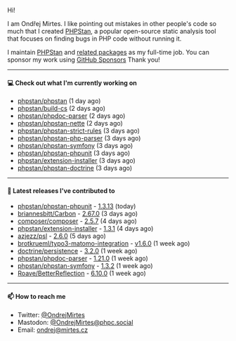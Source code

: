 Hi!

I am Ondřej Mirtes. I like pointing out mistakes in other people's code so much that I created [PHPStan](https://phpstan.org/), a popular open-source static analysis tool that focuses on finding bugs in PHP code without running it.

I maintain [PHPStan](https://github.com/phpstan/phpstan) and [related packages](https://github.com/phpstan/) as my full-time job. You can sponsor my work using [GitHub Sponsors](https://github.com/sponsors/ondrejmirtes) Thank you!

---

#### 💻 Check out what I'm currently working on

- [phpstan/phpstan](https://github.com/phpstan/phpstan) (1 day ago)
- [phpstan/build-cs](https://github.com/phpstan/build-cs) (2 days ago)
- [phpstan/phpdoc-parser](https://github.com/phpstan/phpdoc-parser) (2 days ago)
- [phpstan/phpstan-nette](https://github.com/phpstan/phpstan-nette) (2 days ago)
- [phpstan/phpstan-strict-rules](https://github.com/phpstan/phpstan-strict-rules) (3 days ago)
- [phpstan/phpstan-php-parser](https://github.com/phpstan/phpstan-php-parser) (3 days ago)
- [phpstan/phpstan-symfony](https://github.com/phpstan/phpstan-symfony) (3 days ago)
- [phpstan/phpstan-phpunit](https://github.com/phpstan/phpstan-phpunit) (3 days ago)
- [phpstan/extension-installer](https://github.com/phpstan/extension-installer) (3 days ago)
- [phpstan/phpstan-doctrine](https://github.com/phpstan/phpstan-doctrine) (3 days ago)

---

#### 🔭 Latest releases I've contributed to

- [phpstan/phpstan-phpunit](https://github.com/phpstan/phpstan-phpunit) - [1.3.13](https://github.com/phpstan/phpstan-phpunit/releases/tag/1.3.13) (today)
- [briannesbitt/Carbon](https://github.com/briannesbitt/Carbon) - [2.67.0](https://github.com/briannesbitt/Carbon/releases/tag/2.67.0) (3 days ago)
- [composer/composer](https://github.com/composer/composer) - [2.5.7](https://github.com/composer/composer/releases/tag/2.5.7) (4 days ago)
- [phpstan/extension-installer](https://github.com/phpstan/extension-installer) - [1.3.1](https://github.com/phpstan/extension-installer/releases/tag/1.3.1) (4 days ago)
- [azjezz/psl](https://github.com/azjezz/psl) - [2.6.0](https://github.com/azjezz/psl/releases/tag/2.6.0) (5 days ago)
- [brotkrueml/typo3-matomo-integration](https://github.com/brotkrueml/typo3-matomo-integration) - [v1.6.0](https://github.com/brotkrueml/typo3-matomo-integration/releases/tag/v1.6.0) (1 week ago)
- [doctrine/persistence](https://github.com/doctrine/persistence) - [3.2.0](https://github.com/doctrine/persistence/releases/tag/3.2.0) (1 week ago)
- [phpstan/phpdoc-parser](https://github.com/phpstan/phpdoc-parser) - [1.21.0](https://github.com/phpstan/phpdoc-parser/releases/tag/1.21.0) (1 week ago)
- [phpstan/phpstan-symfony](https://github.com/phpstan/phpstan-symfony) - [1.3.2](https://github.com/phpstan/phpstan-symfony/releases/tag/1.3.2) (1 week ago)
- [Roave/BetterReflection](https://github.com/Roave/BetterReflection) - [6.10.0](https://github.com/Roave/BetterReflection/releases/tag/6.10.0) (1 week ago)

---

#### 📫 How to reach me

- Twitter: [@OndrejMirtes](https://twitter.com/ondrejmirtes)
- Mastodon: [@OndrejMirtes@phpc.social](https://phpc.social/@OndrejMirtes)
- Email: [ondrej@mirtes.cz](mailto:ondrej@mirtes.cz)
